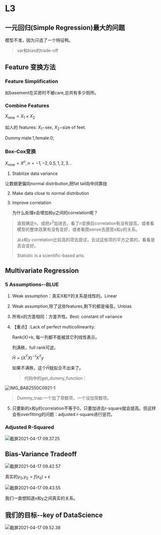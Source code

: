 # L3

## 一元回归(Simple Regression)最大的问题

模型不准，因为只选了一个特征鸭。

>  var和bias的trade-off

## Feature 变换方法

### Feature Simplification

如basement在买房时不被care,总共有多少厕所。

### Combine Features

$X_{new}=X_1\times X_2$

如人的 features: $X_1-$sex, $X_2-$size of feet.

Dummy:male:1,female:0; 

### Box-Cox变换

$X_{new}=X^n,n=-1,-2,0.5,1,2,3...$

1. Stabilize data variance

让数据更偏向normal distribution,把fat tail向中间靠拢 

2. Make data close to normal distribution

3. Improve correlation

   为什么处理x会增加和y之间的correlation呢？

> 直观确定n，或把$x^2$加进去，看了n变换后correlation有没有提高，或者看模型的整体效果有没有变好，或者看图sense去感受x和y的关系。
>
> 从x和y correlation比较高的项去尝试，去试这些项的平方之类的，看看是否会变好。
>
> Statistic is a scientific-based arts.

## Multivariate Regression

### 5 Assumptions--BLUE

1. Weak assumption：真实X和Y的关系是线性的。Linear

2. Weak assumption,除了这些features,剩下的都是噪音。Unbias

3. 所有x的方差相同：方差齐性。Best: constant of variance

4. 【重点】:Lack of perfect multicollinearity:

   Rank(X)=k, 每一列都不能被其它列线性表示。

   列满秩，full rank可逆。

   $\hat{H}=(X^TX)^{-1}X^Ty$

   如果不满秩，这个$\hat{H}$就拟合不出来了。

   > 代码中的get_dummy_function：

![IMG_BAB2550C0921-1](https://tva1.sinaimg.cn/large/008eGmZEly1gpmhh83sdlj323c0kwgyh.jpg)

> Dummy_trap:一个加了常数项，一个没加常数项。

5. 只要新的x和y的correlation不等于0，只要加进去r-square就会提高。但这样会有overfitting的问题：adjusted r-square进行惩罚。

### Adjusted R-Squared

![截屏2021-04-17 09.37.25](https://tva1.sinaimg.cn/large/008eGmZEly1gpmhqyd2b8j30cc03yq36.jpg)

## Bias-Variance Tradeoff

![截屏2021-04-17 09.42.57](https://tva1.sinaimg.cn/large/008eGmZEgy1gpmhwr1cbuj30ru0cktd4.jpg)

真实的$y_0$,$y_0=f(x_0)+\epsilon$

![截屏2021-04-17 09.43.55](https://tva1.sinaimg.cn/large/008eGmZEgy1gpmhxqjxxpj30gu0c6dh4.jpg)

我们一直想知道x和y之间真实的关系。

## 我们的目标--key of DataScience

![截屏2021-04-17 09.52.38](https://tva1.sinaimg.cn/large/008eGmZEly1gpmi6ss2zwj30ic0c6di3.jpg)